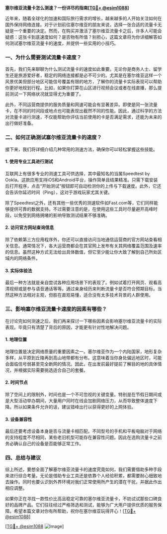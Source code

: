 **塞尔维亚流量卡怎么测速？一份详尽的指南[[TG💪+ @esim1088](https://t.me/s/esim1088)]**

近年来，随着全球化的加速和国际旅行需求的增长，越来越多的人开始关注如何在国外保持网络连接。对于计划前往塞尔维亚的朋友来说，选择一张合适的流量卡无疑是一个重要的决定。然而，在购买并激活了塞尔维亚流量卡之后，许多人可能会疑惑：这张卡到底速度如何？是否物有所值？别担心，这篇文章将为你详细解答如何测试塞尔维亚流量卡的速度，并提供一些实用的小技巧。

### 一、为什么需要测试流量卡速度？

首先，我们先来聊聊为什么测试流量卡的速度如此重要。无论你是商务人士、留学生还是旅游爱好者，稳定的网络连接都是必不可少的。尤其是在塞尔维亚这样一个风景优美但部分地区可能信号覆盖有限的地方，了解你的流量卡实际表现可以帮助你更好地规划行程。比如，如果你打算在山区进行视频会议或者在线直播，那么提前测试一下网络状况就显得尤为重要了。

此外，不同运营商提供的服务质量和网速可能会有显著差异。即使是同一张流量卡，在不同的时间段或地点也可能表现出截然不同的性能。因此，通过科学的方法对流量卡进行测速，不仅能帮助你评估当前使用的卡是否满足需求，还能为未来的出行做好准备。

### 二、如何正确测试塞尔维亚流量卡的速度？

接下来，我们将详细介绍几种常用的测速方法，确保你可以轻松掌握这些技能。

#### 1. 使用专业工具进行测试

互联网上有很多专业的测速工具可供选择，其中最知名的当属Speedtest by Ookla。这款应用支持iOS和Android平台，操作简单且结果精准。只需下载安装后打开程序，点击“开始测试”按钮即可自动检测你的上传与下载速度。此外，它还会告诉你延迟时间（Ping），这对于游戏玩家尤其关键。

除了Speedtest之外，还有其他一些优秀的测速软件如Fast.com等，它们同样能够提供可靠的数据支持。不过需要注意的是，在使用这些工具时尽量避开高峰时段，以免受到网络拥堵的影响导致测试结果不够准确。

#### 2. 访问官方网站查询信息

除了依赖第三方应用程序外，你还可以直接访问当地通信运营商的官方网站查看相关信息。通常情况下，各大运营商都会在其官网上发布有关其网络覆盖范围及速率的信息。虽然这种方式无法给出具体数值，但它至少能让你大致了解到自己所处区域内的网络条件。

#### 3. 实际体验法

最后一种方法就是亲自尝试各种应用场景下的表现了。例如试着打开网页、观看高清视频或是参与语音通话等等。通过亲身经历来判断流量卡是否符合预期目标。当然这种方法相对主观，但胜在直观易懂，适合没有太多技术背景的人群使用。

### 三、影响塞尔维亚流量卡速度的因素有哪些？

在讨论完如何测速之后，我们再来探讨一下哪些因素会影响塞尔维亚流量卡的实际表现。毕竟只有清楚了背后的原因，才能更有针对性地解决问题。

#### 1. 地理位置

地理位置是决定网络质量的重要因素之一。塞尔维亚作为一个内陆国家，地形复杂多样，从平原到丘陵再到高山地带都有分布。这意味着当你身处偏远地区时，可能会面临信号弱甚至完全断网的情况。因此，在出发前最好提前了解目的地的具体情况，并根据实际需要挑选适合自己的套餐。

#### 2. 时间节点

除了空间上的限制外，时间也是一个不可忽视的关键变量。特别是在节假日期间或是大型活动举办期间，大量用户同时在线会加剧网络压力，从而导致整体速度下降。所以如果条件允许的话，建议错峰出行以获得更好的上网体验。

#### 3. 设备兼容性

最后还要考虑设备本身是否与流量卡相匹配。不同型号的手机和平板电脑对于网络的支持程度不尽相同，某些老旧机型可能存在兼容性问题。因此在选购流量卡之前务必确认自己的设备是否能够正常工作。

### 四、总结与建议

综上所述，要想全面了解塞尔维亚流量卡的速度究竟如何，我们需要借助多种手段来进行综合考量。无论是借助专业工具还是依靠个人经验积累，都需要耐心细致地去操作。同时也要认识到外界环境对我们正常使用所产生的潜在干扰，并据此作出相应调整。

如果你正在寻找一款性价比高且稳定可靠的塞尔维亚流量卡，不妨试试那些口碑良好的品牌产品。它们往往经过严格筛选和测试，能够为广大用户提供优质的服务保障。希望本篇文章对你有所帮助，祝你在塞尔维亚玩得开心！[[TG💪+ @esim1088](https://t.me/s/esim1088)]

[[TG💪+ @esim1088](https://t.me/s/esim1088) ![Image](https://i.postimg.cc/4NQfJmqS/Snipaste-2025-05-13-00-14-12.png)]